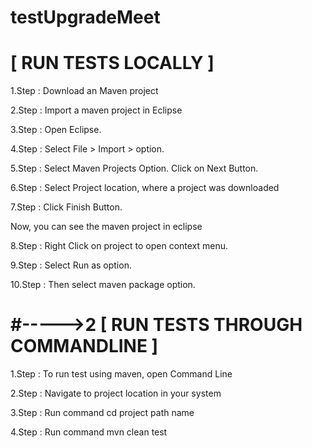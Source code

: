 # testUpgradeMeet

#  [   RUN TESTS LOCALLY  ]


1.Step : Download an Maven project

2.Step : Import a maven project in Eclipse
 
3.Step : Open Eclipse.

4.Step : Select File > Import > option.

5.Step  : Select Maven Projects Option. Click on Next Button.
 
6.Step  : Select Project location, where a project was downloaded

7.Step  : Click Finish Button.


Now, you can see the maven project in eclipse


8.Step  : Right Click on project to open context menu.

9.Step  : Select Run as option.

10.Step  : Then select maven package option.

#----->2 [  RUN TESTS THROUGH COMMANDLINE   ]
===============================================

1.Step  : To run test using maven, open Command Line

2.Step  : Navigate to project location in your system 

3.Step  : Run command  cd project path name 

4.Step  : Run command  mvn clean test 
